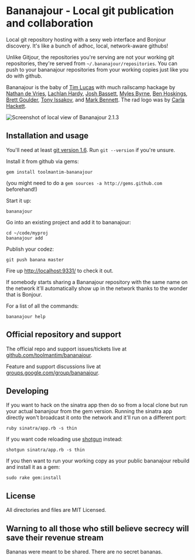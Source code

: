 Bananajour - Local git publication and collaboration
====================================================

Local git repository hosting with a sexy web interface and Bonjour discovery. It's like a bunch of adhoc, local, network-aware githubs!

Unlike Gitjour, the repositories you're serving are not your working git repositories, they're served from `~/.bananajour/repositories`. You can push to your bananajour repositories from your working copies just like you do with github.

Bananajour is the baby of [Tim Lucas](http://toolmantim.com/) with much railscamp hackage by [Nathan de Vries](http://github.com/atnan), [Lachlan Hardy](http://github.com/lachlanhardy), [Josh Bassett](http://github.com/nullobject), [Myles Byrne](http://github.com/quackingduck), [Ben Hoskings](http://github.com/benhoskings), [Brett Goulder](http://github.com/brettgo1), [Tony Issakov](https://github.com/tissak), and [Mark Bennett](http://github.com/MarkBennett). The rad logo was by [Carla Hackett](http://carlahackettdesign.com/).

![Screenshot of local view of Bananajour 2.1.3](http://cloud.github.com/downloads/toolmantim/bananajour/screenshot.png)

Installation and usage
----------------------

You'll need at least [git version 1.6](http://git-scm.com/). Run `git --version` if you're unsure.

Install it from github via gems:

    gem install toolmantim-bananajour

(you might need to do a `gem sources -a http://gems.github.com` beforehand!)

Start it up:

    bananajour
    
Go into an existing project and add it to bananajour:

    cd ~/code/myproj
    bananajour add

Publish your codez:

    git push banana master

Fire up [http://localhost:9331/](http://localhost:9331/) to check it out.

If somebody starts sharing a Bananajour repository with the same name on the
network it'll automatically show up in the network thanks to the wonder that is Bonjour.

For a list of all the commands:

    bananajour help

Official repository and support
-------------------------------

The official repo and support issues/tickets live at [github.com/toolmantim/bananajour](http://github.com/toolmantim/bananajour).

Feature and support discussions live at [groups.google.com/group/bananajour](http://groups.google.com/group/bananajour).

Developing
----------

If you want to hack on the sinatra app then do so from a local clone but run your actual bananjour from the gem version. Running the sinatra app directly won't broadcast it onto the network and it'll run on a different port:

    ruby sinatra/app.rb -s thin

If you want code reloading use [shotgun](http://github.com/rtomayko/shotgun) instead:

    shotgun sinatra/app.rb -s thin

If you then want to run your working copy as your public bananajour rebuild and install it as a gem:

    sudo rake gem:install

License
-------

All directories and files are MIT Licensed.

Warning to all those who still believe secrecy will save their revenue stream
-----------------------------------------------------------------------------
Bananas were meant to be shared. There are no secret bananas.